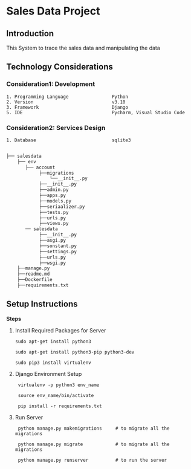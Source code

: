 
# Sales Data Project

## Introduction

This System to trace the sales data and manipulating the data

## Technology Considerations
### Consideration1: Development 
    1. Programming Language                Python
    2. Version                             v3.10
    3. Framework                           Django
    5. IDE                                 Pycharm, Visual Studio Code
    
### Consideration2: Services Design

    1. Database                            sqlite3 

``` bash

├── salesdata
    ├── env 
       ├── account
            ├──migrations
                └──__init__.py
            ├──__init__.py
            ├──admin.py
            ├──apps.py
            ├──models.py
            ├──seriaalizer.py
            ├──tests.py         
            ├──urls.py
            ├──views.py 
       ── salesdata
            ├──__init__.py
            ├──asgi.py
            ├──sonstant.py
            ├──settings.py
            ├──urls.py
            ├──wsgi.py
    ├──manage.py
    ├──readme.md
    ├──Dockerfile
    ├──requirements.txt 
```
   
## Setup Instructions
__Steps__

1.  Install Required Packages for Server  
   
        sudo apt-get install python3  
        
        sudo apt-get install python3-pip python3-dev
        
        sudo pip3 install virtualenv
    

2. Django Environment Setup
    
        virtualenv -p python3 env_name 
        
        source env_name/bin/activate
        
        pip install -r requirements.txt

3. Run Server
    
        python manage.py makemigrations     # to migrate all the migrations

        python manage.py migrate            # to migrate all the migrations
         
        python manage.py runserver          # to run the server
